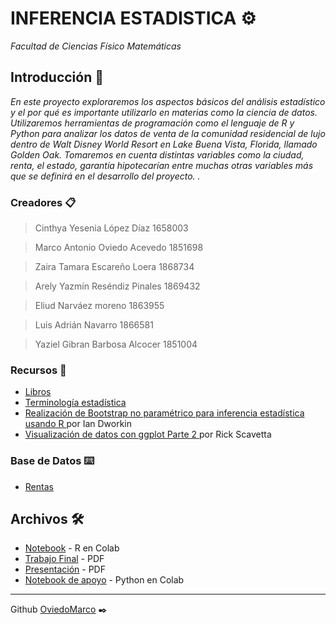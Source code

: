 # INFERENCIA ESTADISTICA ⚙️

_Facultad de Ciencias Físico Matemáticas_

## Introducción 🚀

_En este proyecto exploraremos los aspectos básicos del análisis estadístico y el por qué es importante utilizarlo en materias como la ciencia de datos. Utilizaremos herramientas de programación como el lenguaje de R y Python para analizar los datos de venta de la comunidad residencial de lujo dentro de Walt Disney World Resort en Lake Buena Vista, Florida, llamado Golden Oak. Tomaremos en cuenta distintas variables como la ciudad, renta, el estado, garantía hipotecarían entre muchas otras variables más que se definirá en el desarrollo del proyecto. ._

### Creadores 📋

>Cinthya Yesenia López Díaz 1658003  

>Marco Antonio Oviedo Acevedo 1851698 

>Zaira Tamara Escareño Loera 1868734 

>Arely Yazmín Reséndiz Pinales 1869432  

>Eliud Narváez moreno 1863955 

>Luis Adrián Navarro 1866581 

>Yaziel Gibran Barbosa Alcocer 1851004 

### Recursos 📖

* [Libros](https://github.com/mayraberrones94/Ciencia_de_Datos/tree/master/Mineria-datos/Libros) 
* <a href="http://www.statisticshowto.com/"> Terminología estadística </a><br>
* <a href="https://www.youtube.com/watch?v=TP6r5CTd9yM">Realización de Bootstrap no paramétrico para inferencia estadística usando R </a> por Ian Dworkin<br>
* <a href="https://www.datacamp.com/tracks/data-visualization-with-r"> Visualización de datos con ggplot Parte 2 </a> por Rick Scavetta <br>

### Base de Datos ⌨️

* [Rentas](https://github.com/OviedoMarco/INFERENCIA_ESTADISTICA/blob/main/real_estate_db.csv)

## Archivos 🛠️

* [Notebook](https://github.com/OviedoMarco/INFERENCIA_ESTADISTICA/blob/main/PIA_INFERENCIA_ESTADISTICA.ipynb) - R en Colab
* [Trabajo Final](https://github.com/OviedoMarco/INFERENCIA_ESTADISTICA/blob/main/pia%20inferencia%20.pdf) - PDF
* [Presentación](https://github.com/OviedoMarco/INFERENCIA_ESTADISTICA/blob/main/Inferencia%20Estadistica.pdf) - PDF
* [Notebook de apoyo](https://github.com/OviedoMarco/INFERENCIA_ESTADISTICA/blob/main/APOYO.ipynb) - Python en Colab

---
Github [OviedoMarco](https://github.com/OviedoMarco) ✒️
